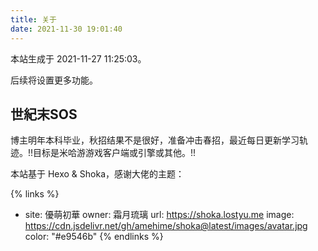 ```yaml
---
title: 关于
date: 2021-11-30 19:01:40
---
```


本站生成于 2021-11-27 11:25:03。

后续将设置更多功能。

## 世紀末SOS

博主明年本科毕业，秋招结果不是很好，准备冲击春招，最近每日更新学习轨迹。!!目标是米哈游游戏客户端或引擎或其他。!!

本站基于 Hexo & Shoka，感谢大佬的主题：

{% links %}
- site: 優萌初華
  owner: 霜月琉璃
  url: https://shoka.lostyu.me
  image: https://cdn.jsdelivr.net/gh/amehime/shoka@latest/images/avatar.jpg
  color: "#e9546b"
{% endlinks %}

